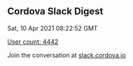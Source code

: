 ## Cordova Slack Digest
Sat, 10 Apr 2021 08:22:52 GMT

[User count: 4442](https://cordova.slack.com/)


Join the conversation at [slack.cordova.io](http://slack.cordova.io/)
